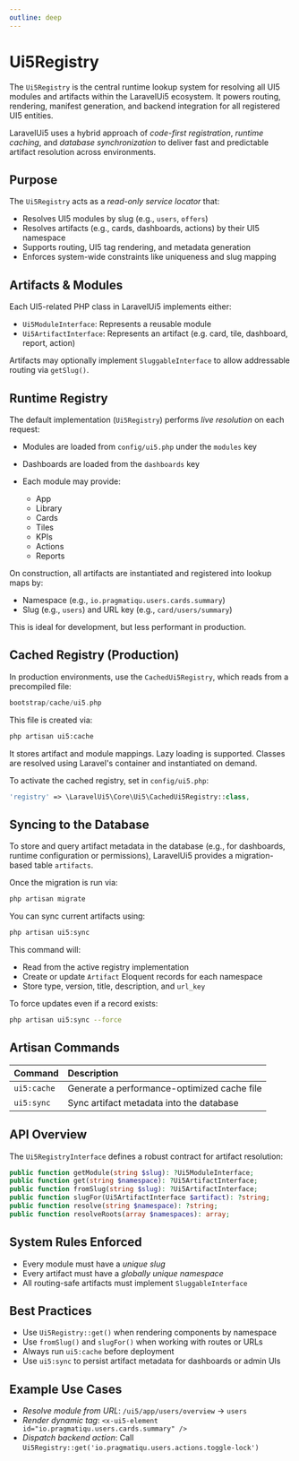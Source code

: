 ```yaml
---
outline: deep
---
```


# Ui5Registry

The `Ui5Registry` is the central runtime lookup system for resolving all UI5 modules and artifacts within the LaravelUi5 ecosystem. It powers routing, rendering, manifest generation, and backend integration for all registered UI5 entities.

LaravelUi5 uses a hybrid approach of *code-first registration*, *runtime caching*, and *database synchronization* to deliver fast and predictable artifact resolution across environments.

## Purpose

The `Ui5Registry` acts as a *read-only service locator* that:

* Resolves UI5 modules by slug (e.g., `users`, `offers`)
* Resolves artifacts (e.g., cards, dashboards, actions) by their UI5 namespace
* Supports routing, UI5 tag rendering, and metadata generation
* Enforces system-wide constraints like uniqueness and slug mapping

## Artifacts & Modules

Each UI5-related PHP class in LaravelUi5 implements either:

* `Ui5ModuleInterface`: Represents a reusable module
* `Ui5ArtifactInterface`: Represents an artifact (e.g. card, tile, dashboard, report, action)

Artifacts may optionally implement `SluggableInterface` to allow addressable routing via `getSlug()`.

## Runtime Registry

The default implementation (`Ui5Registry`) performs *live resolution* on each request:

* Modules are loaded from `config/ui5.php` under the `modules` key
* Dashboards are loaded from the `dashboards` key
* Each module may provide:

    * App
    * Library
    * Cards
    * Tiles
    * KPIs
    * Actions
    * Reports

On construction, all artifacts are instantiated and registered into lookup maps by:

* Namespace (e.g., `io.pragmatiqu.users.cards.summary`)
* Slug (e.g., `users`) and URL key (e.g., `card/users/summary`)

This is ideal for development, but less performant in production.

## Cached Registry (Production)

In production environments, use the `CachedUi5Registry`, which reads from a precompiled file:

```php
bootstrap/cache/ui5.php
```

This file is created via:

```bash
php artisan ui5:cache
```

It stores artifact and module mappings. Lazy loading is supported. Classes are resolved using Laravel's container and instantiated on demand.

To activate the cached registry, set in `config/ui5.php`:

```php
'registry' => \LaravelUi5\Core\Ui5\CachedUi5Registry::class,
```

## Syncing to the Database

To store and query artifact metadata in the database (e.g., for dashboards, runtime configuration or permissions), LaravelUi5 provides a migration-based table `artifacts`.

Once the migration is run via:

```bash
php artisan migrate
```

You can sync current artifacts using:

```bash
php artisan ui5:sync
```

This command will:

* Read from the active registry implementation
* Create or update `Artifact` Eloquent records for each namespace
* Store type, version, title, description, and `url_key`

To force updates even if a record exists:

```bash
php artisan ui5:sync --force
```

## Artisan Commands

| Command     | Description                                 |
|:------------|:--------------------------------------------|
| `ui5:cache` | Generate a performance-optimized cache file |
| `ui5:sync`  | Sync artifact metadata into the database    |

## API Overview

The `Ui5RegistryInterface` defines a robust contract for artifact resolution:

```php
public function getModule(string $slug): ?Ui5ModuleInterface;
public function get(string $namespace): ?Ui5ArtifactInterface;
public function fromSlug(string $slug): ?Ui5ArtifactInterface;
public function slugFor(Ui5ArtifactInterface $artifact): ?string;
public function resolve(string $namespace): ?string;
public function resolveRoots(array $namespaces): array;
```

## System Rules Enforced

* Every module must have a *unique slug*
* Every artifact must have a *globally unique namespace*
* All routing-safe artifacts must implement `SluggableInterface`

## Best Practices

* Use `Ui5Registry::get()` when rendering components by namespace
* Use `fromSlug()` and `slugFor()` when working with routes or URLs
* Always run `ui5:cache` before deployment
* Use `ui5:sync` to persist artifact metadata for dashboards or admin UIs

## Example Use Cases

* *Resolve module from URL*: `/ui5/app/users/overview` → `users`
* *Render dynamic tag*: `<x-ui5-element id="io.pragmatiqu.users.cards.summary" />`
* *Dispatch backend action*: Call `Ui5Registry::get('io.pragmatiqu.users.actions.toggle-lock')`
